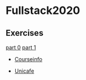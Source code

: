 # Fullstack2020

## Exercises
[part 0](https://github.com/lchz/Fullstack2020/tree/master/part0)
[part 1](https://github.com/lchz/FullStack2019/tree/master/part1)

+ [Courseinfo](https://github.com/lchz/FullStack2019/tree/master/part1/courseinfo)

+ [Unicafe](https://github.com/lchz/FullStack2019/tree/master/part1/unicafe)
